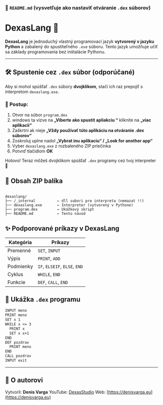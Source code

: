 

### 📄 `README.md` (vysvetľuje ako nastaviť otváranie `.dex` súborov)


# DexasLang 🐍

**DexasLang** je jednoduchý vlastný programovací jazyk **vytvorený v jazyku Python** a zabalený do spustiteľného `.exe` súboru. Tento jazyk umožňuje učiť sa základy programovania bez inštalácie Pythonu.

---

## 🛠️ Spustenie cez `.dex` súbor (odporúčané)

Aby si mohol spúšťať `.dex` súbory **dvojklikom**, stačí ich raz prepojiť s interpretom `dexaslang.exe`.

### 🔄 Postup:
1. Otvor na  súbor `program.dex`
2. windows ta vizve na  **„Viberte ako spustit apliakciu “** kliknite na  **„viac aplikacii“**
3. Zaškrtni ak nieje **„Vždy používať túto aplikáciu na otváranie .dex súborov“**
4. Zoskroluj uplne nadol  **„Vybrat inu aplikaciu“ / „Look for another app“**
5. Vyber `dexaslang.exe` z rozbaleného ZIP priečinka
7. Potvrď tlačidlom **OK**

Hotovo! Teraz môžeš dvojklikom spúšťať `.dex` programy cez tvoj interpreter 🚀



## 📄 Obsah ZIP balíka

```

dexaslang/
├── /_internal          ← dll subori pre interpreta (nemazat !!)
├── dexaslang.exe       ← Interpreter (vytvorený v Pythone)
├── program.dex         ← Ukážkový skript
├── README.md           ← Tento návod

````



## ✨ Podporované príkazy v DexasLang

| Kategória   | Príkazy |
|-------------|--------|
| Premenné    | `SET`, `INPUT` |
| Výpis       | `PRINT`, `ADD` |
| Podmienky   | `IF`, `ELSEIF`, `ELSE`, `END` |
| Cyklus      | `WHILE`, `END` |
| Funkcie     | `DEF`, `CALL`, `END` |



## 🧾 Ukážka `.dex` programu

```txt
INPUT meno
PRINT meno
SET x 1
WHILE x <= 3
  PRINT x
  SET x x+1
END
DEF pozdrav
  PRINT meno
END
CALL pozdrav
INPUT exit
````

---

## 🧠 O autorovi

Vytvoril: **Denis Varga**
YouTube: [DexasStudio](https://youtube.com/@DexasStudio)
Web: [https://denisvarga.eu](https://denisvarga.eu)

